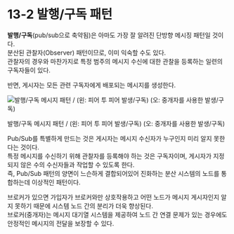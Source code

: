 # 13-2 발행/구독 패턴

**발행/구독**(pub/sub으로 축약됨)은 아마도 가장 잘 알려진 단방향 메시징 패턴일 것이다.  
분산된 관찰자(Observer) 패턴이므로, 이미 익숙할 수도 있다.  
관찰자의 경우와 마찬가지로 특정 범주의 메시지 수신에 대한 관찰을 등록하는 일련의 구독자들이 있다.

반면, 게시자는 모든 관련 구독자에게 배포되는 메시지를 생성한다.

![발행/구독 메시지 패턴 / (왼: 피어 투 피어 발생/구독) (오: 중개자를 사용한 발생/구독)](https://prod-files-secure.s3.us-west-2.amazonaws.com/bc261f43-de91-483d-8946-ac5a65106576/566405d2-4567-422d-b4ac-91bd84e14096/Untitled.png)

발행/구독 메시지 패턴 / (왼: 피어 투 피어 발생/구독) (오: 중개자를 사용한 발생/구독)

Pub/Sub를 특별하게 만드는 것은 게시자는 메시지 수신자가 누구인지 미리 알지 못한다는 것이다.  
특정 메시지를 수신하기 위해 관찰자를 등록해야 하는 것은 구독자이며, 게시자가 지정되지 않은 수의 수신자들과 작업할 수 있도록 한다.  
즉, Pub/Sub 패턴의 양면이 느슨하게 결합되어있어 진화하는 분산 시스템의 노드를 통합하는데 이상적인 패턴이다.

브로커가 있으면 가입자가 브로커와만 상호작용하고 어떤 노드가 메시지 게시자인지 알지 못하기 때문에 시스템 노드 간의 분리가 더욱 향상된다.  
브로커(중개자)는 메시지 대기열 시스템을 제공하여 노드 간 연결 문제가 있는 경우에도 안정적인 메시지의 전달을 보장할 수 있다.
